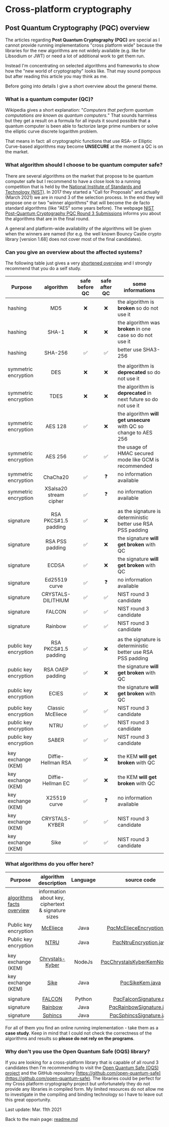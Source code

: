 # Cross-platform cryptography

## Post Quantum Cryptography (PQC) overview

The articles regarding **Post Quantum Cryptography (PQC)** are special as I cannot provide running implementations "cross platform wide" because the libraries for the new algorithms are not widely available (e.g. like for Libsodium or JWT) or need a lot of additional work to get them run.

Instead I'm concentrating on selected algorithms and frameworks to show how the "new world of cryptography" looks like. That may sound pompous but after reading this article you may think as me.

Before going into details I give a short overview about the general theme.

### What is a quantum computer (QC)?

Wikipedia gives a short explanation: "*Computers that perform quantum computations are known as quantum computers.*" That sounds harmless but they get a result on a formula for all inputs it sound possible that a quantum computer is been able to factorize large prime numbers or solve the elliptic curve discrete logarithm problem.

That means in fact: all cryptographic functions that use RSA- or Elliptic Curve-based algorithms may become **UNSECURE** at the moment a QC is on the market.

### What algorithm should I choose to be quantum computer safe?

There are several algorithms on the market that propose to be quantum computer safe but I recommend to have a close look to a running competition that is held by the [National Institute of Standards and Technology (NIST)](https://www.nist.gov/). In 2017 they started a "Call for Proposals" and actually (March 2021) we are in round 3 of the selection process. In the end they will propose one or two "winner algorithms" that will become the de facto standard algorithms (like "AES" some years before). The webpage [NIST Post-Quantum Cryptography PQC Round 3  Submissions](https://csrc.nist.gov/projects/post-quantum-cryptography/round-3-submissions) informs you about the algorithms that are in the final round.

A general and platform-wide availability of the algorithms will be given when the winners are named (for e.g. the well known Bouncy Castle crypto library [version 1.68] does not cover most of the final candidates).

### Can you give an overview about the affected systems?

The following table just gives a very <u>shortened overview</u> and I strongly recommend that you do a self study.

| Purpose | algorithm | safe before QC | safe after QC | some informations |
| ------ | :------: | :--: | :--: | --- |
| hashing | MD5 | :x: | :x: | the algorithm is **broken** so do not use it |
| hashing | SHA-1 | :x: | :x: | the algorithm was **broken** in one case so do not use it |
| hashing | SHA-256 | :white_check_mark: | :white_check_mark: | better use SHA3-256 |
| | | | | |
| symmetric encryption | DES | :x: | :x: | the algorithm is **deprecated** so do not use it |
| symmetric encryption | TDES | :x: | :x: | the algorithm is **deprecated** in next future so do not use it |
| symmetric encryption | AES 128 | :white_check_mark: | :x: | the algorithm **will get unsecure** with QC so change to AES 256 |
| symmetric encryption | AES 256 | :white_check_mark: | :white_check_mark: | the usage of HMAC secured mode like GCM is recommended |
| symmetric encryption | ChaCha20 | :white_check_mark: | :question: | no information available |
| symmetric encryption | XSalsa20 stream cipher | :white_check_mark: | :question: | no information available |
| | | | | |
| signature | RSA PKCS#1.5 padding | :white_check_mark: | :x: | as the signature is deterministic better use RSA PSS padding |
| signature | RSA PSS padding | :white_check_mark: | :x: | the signature **will get broken** with QC |
| signature | ECDSA | :white_check_mark: | :x: | the signature **will get broken** with QC |
| signature | Ed25519 curve | :white_check_mark: | :question: | no information available |
| signature | CRYSTALS-DILITHIUM | :white_check_mark: | :white_check_mark: | NIST round 3 candidate |
| signature | FALCON | :white_check_mark: | :white_check_mark: | NIST round 3 candidate |
| signature | Rainbow | :white_check_mark: | :white_check_mark: | NIST round 3 candidate |
| | | | | |
| public key encryption | RSA PKCS#1.5 padding | :white_check_mark: | :x: | as the signature is deterministic better use RSA PSS padding |
| public key encryption | RSA OAEP padding | :white_check_mark: | :x: | the signature **will get broken** with QC |
| public key encryption | ECIES | :white_check_mark: | :x: | the signature **will get broken** with QC |
| public key encryption | Classic McEliece | :white_check_mark: | :white_check_mark: | NIST round 3 candidate |
| public key encryption | NTRU | :white_check_mark: | :white_check_mark: | NIST round 3 candidate |
| public key encryption | SABER | :white_check_mark: | :white_check_mark: | NIST round 3 candidate |
| | | | | |
| key exchange (KEM) | Diffie-Hellman RSA | :white_check_mark: | :x: | the KEM **will get broken** with QC |
| key exchange (KEM) | Diffie-Hellman EC | :white_check_mark: | :x: | the KEM **will get broken** with QC |
| key exchange (KEM) | X25519 curve | :white_check_mark: | :question: | no information available |
| key exchange (KEM) | CRYSTALS-KYBER | :white_check_mark: | :white_check_mark: | NIST round 3 candidate |
| key exchange (KEM) | Sike | :white_check_mark: | :white_check_mark: | NIST round 3 candidate |

### What algorithms do you offer here?

| Purpose | algorithm description | Language | source code | Online compiler |
| ------ | :------: | :--: | :--: | :--: |
| [algorithms facts overview](pqc_overview_algorithm_facts.md) | information about key, ciphertext & signature sizes | | | |
| Public key encryption | [McEliece](pqc_mcelice_encryption.md) | Java | [PqcMcElieceEncryption.java](../PostQuantumCryptography/McElieceEncryption/PqcMcElieceEncryption.java) | [repl.it PqcJavaMcElieceEncryption](https://repl.it/@javacrypto/PqcJavaMcElieceEncryption#Main.java/) |
| Public key encryption | [NTRU](pqc_ntru_encryption.md) | Java | [PqcNtruEncryption.java](../PostQuantumCryptography/NtruEncryption/PqcNtruEncryption.java) |  [repl.it PqcJavaNtruEncryption](https://repl.it/@javacrypto/PqcJavaNtruEncryption#Main.java/) |
| | | |
| key exchange (KEM) | [Chrystals-Kyber](pqc_chrystalskyber_kem.md) | NodeJs | [PqcChrystalsKyberKemNodeJs.js](../PostQuantumCryptography/ChrystalsKyberKem/PqcChristalsKyberKemNodeJs.js)  | [repl.it PqcNodeJsChrystalsKyberKem ](https://repl.it/@javacrypto/PqcNodeJsChrystalsKyberKem#index.js) |
| key exchange (KEM) | [Sike](pqc_sike_kem.md) | Java | [PqcSikeKem.java](../PostQuantumCryptography/SikeKem/PqcJavaSikeKem.java) | [repl.it PqcJavaSikeKem](https://repl.it/@javacrypto/PqcJavaSikeKem#Main.java/)
| | | |
| signature | [FALCON](pqc_falcon_signature.md) | Python | [PqcFalconSignature.py](../PostQuantumCryptography/FalconSignature/PqcFalconSignature.py) | [repl.it PqcFalconSignature](https://repl.it/@javacrypto/PQCPythonFalconSignature#main.py/)
| signature | [Rainbow](pqc_rainbow_signature.md) | Java | [PqcRainbowSignature.java](../PostQuantumCryptography/RainbowSignature/PqcRainbowSignature.java)| [repl.it PqcRainbowSignature](https://repl.it/@javacrypto/PqcJavaRainbowSignature#Main.java/) |
| signature | [Sphincs](pqc_sphincs_signature.md) | Java | [PqcSphincsSignature.java](../PostQuantumCryptography/SphincsSignature/PqcSphincsSignature.java)| [repl.it PqcSphincsSignature](https://repl.it/@javacrypto/PqcJavaSphincsSignature#Main.java/) |

For all of them you find an online running implementation - take them as a **case study**. Keep in mind that I could not check the correctness of the algorithms and results so **please do not rely on the programs**.

### Why don't you use the Open Quantum Safe (OQS) library?

If you are looking for a cross-platform library that is capable of all round 3 candidates then I'm recommending to visit the [Open Quantum Safe (OQS) project](https://openquantumsafe.org/) and the GitHub repository [https://github.com/open-quantum-safe](https://github.com/open-quantum-safe). The libraries could be perfect for my Cross platform cryptography project but unfortunately they do not provide any libraries in compiled form. My limited resources do not allow me to investigate in the compiling and binding technology so I have to leave out this great opportunity.

Last update: Mar. 11th 2021

Back to the main page: [readme.md](../readme.md)
